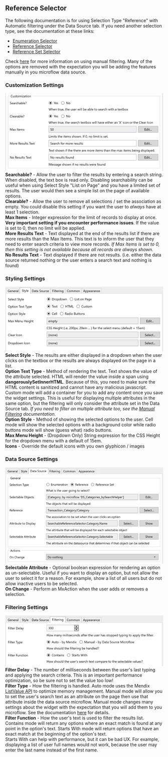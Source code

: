 ## Reference Selector
The following documentation is for using Selection Type "Reference" with Automatic filtering under the Data Source tab. If you need another selection type, see the documentation at these links:
-   [Enumeration Selector](https://github.com/bsgriggs/mendix9-searchable-reference-selector/blob/master/docs/Enumeration.md)
-   [Reference Selector](https://github.com/bsgriggs/mendix9-searchable-reference-selector/blob/master/docs/Reference.md)
-   [Reference Set Selector](https://github.com/bsgriggs/mendix9-searchable-reference-selector/blob/master/docs/ReferenceSet.md)

Check [here](https://github.com/bsgriggs/mendix9-searchable-reference-selector/blob/master/docs/ManualFiltering.md) for more information on using manual filtering. Many of the options are removed with the expectation you will be adding the features manually in you microflow data source.  

### Customization Settings  
![customizationRef](https://github.com/bsgriggs/mendix9-searchable-reference-selector/blob/media/v2/customizationRef.png)  
**Searchable?** - Allow the user to filter the results by entering a search string. When disabled, the text box is read only. Disabling searchability can be useful when using Select Style "List on Page" and you have a limited set of results. The user would then see a simple list on the page of available options.  
**Clearable?** - Allow the user to remove all selections / set the association as empty. You could disable this setting if you want the user to *always* have at least 1 selection.  
**Max Items** - Integer expression for the limit of records to display at once. **Very important setting if you encounter performance issues**. If the value is set to 0, then no limit will be applied.  
**More Results Text** - Text displayed at the end of the results list if there are more results than the Max Items. This text is to inform the user that they need to enter search criteria to view more records. *If Max Items is set to 0, then this setting is not available because all records are always shown.*  
**No Results Text** - Text displayed if there are not results. (i.e. either the data source returned nothing or the user enters a search text and nothing is found)  

### Styling Settings  
![styleRef](https://github.com/bsgriggs/mendix9-searchable-reference-selector/blob/media/v2/styleRef.png)  
**Select Style** - The results are either displayed in a dropdown when the user clicks on the textbox or the results are always displayed on the page in a list.  
**Option Text Type** - Method of rendering the text. Text shows the value of the attribute selected. HTML will render the value inside a span using **dangerouslySetInnerHTML**. Because of this, you need to make sure the HTML content is sanitized and cannot have any malicious javascript. Custom mode will add a container for you to add any content once you save the widget settings. This is useful for displaying multiple attributes in the same option, but the filtering will only consider the attribute set in the Data Source tab. *If you need to filter on multiple attribute too, see the [Manual Filtering](https://github.com/bsgriggs/mendix9-searchable-reference-selector/blob/master/docs/ManualFiltering.md) documentation.*  
**Option Style** - Method of showing the selected options to the user. Cell mode will show the selected options with a background color while radio buttons mode will show (guess what) radio buttons.  
**Max Menu Height** - (Dropdown Only) String expression for the CSS Height for the dropdown menu with a default of 15em.  
**Icons** - Override the default icons with you own glyphicon / images  

### Data Source Settings  
![dataSource](https://github.com/bsgriggs/mendix9-searchable-reference-selector/blob/media/v2/dataSourceRef.png)  
**Selectable Attribute** - Optional boolean expression for rendering an option as un-selectable. Useful if you want to display an option, but not allow the user to select it for a reason. For example, show a list of all users but do not allow inactive users to be selected.  
**On Change** - Perform an MxAction when the user adds or removes a selection.  

### Filtering Settings  
![filteringSet](https://github.com/bsgriggs/mendix9-searchable-reference-selector/blob/media/v2/filertingReference%26Set.png)  
**Filter Delay** - The number of milliseconds between the user's last typing and applying the search criteria. This is an important performance optimization, so be sure not to set the value too low!  
**Filter Type** - How the filtering is handled. Auto mode uses the Mendix [ListValue API](https://docs.mendix.com/apidocs-mxsdk/apidocs/pluggable-widgets-client-apis-list-values/) to optimize memory management. Manual mode will allow you to set the user's search text as an attribute on the page then use that attribute inside the data source microflow. Manual mode changes many settings about the widget with the expectation that you will add them to you microflow. See the documentation [here](https://github.com/bsgriggs/mendix9-searchable-reference-selector/blob/master/docs/ManualFiltering.md) for details.  
**Filter Function** - How the user's text is used to filter the results list. Contains mode will return any options where an exact match is found at any point in the option's text. Starts With mode will return options that have an exact match at the beginning of the option's text.  
Starts With can help with performance, but it can be bad UX. For example, displaying a list of user full names would not work, because the user may enter the last name instead of the first name.  

